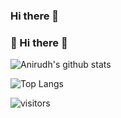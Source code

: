 ### Hi there 👋
### 📱 Hi there 👋

![Anirudh's github stats](https://github-readme-stats.vercel.app/api?username=amangalvedhekar&show_icons=true&theme=tokyonight&hide=issues&icon_color=bb2ca3&count_private=true)

![Top Langs](https://github-readme-stats.vercel.app/api/top-langs/?username=amangalvedhekar&layout=compact&theme=tokyonight&langs_count=6)

![visitors](https://visitor-badge.glitch.me/badge?page_id=amangalvedhekar.profile)
<!--
**amangalvedhekar/amangalvedhekar** is a ✨ _special_ ✨ repository because its `README.md` (this file) appears on your GitHub profile.

Here are some ideas to get you started:

- 🔭 I’m currently working on ...
- 🌱 I’m currently learning ...
- 👯 I’m looking to collaborate on ...
- 🤔 I’m looking for help with ...
- 💬 Ask me about ...
- 📫 How to reach me: ...
- 😄 Pronouns: ...
- ⚡ Fun fact: ...
-->
